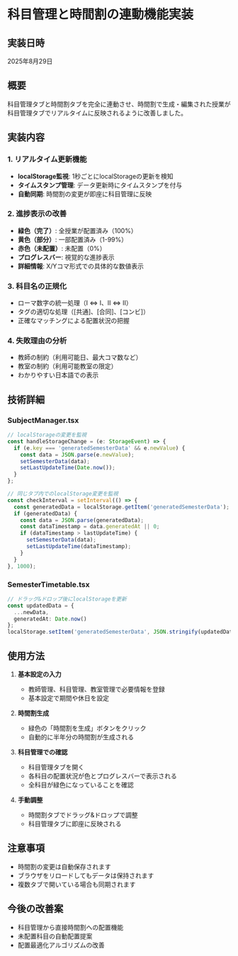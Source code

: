 # 科目管理と時間割の連動機能実装

## 実装日時
2025年8月29日

## 概要
科目管理タブと時間割タブを完全に連動させ、時間割で生成・編集された授業が科目管理タブでリアルタイムに反映されるように改善しました。

## 実装内容

### 1. リアルタイム更新機能
- **localStorage監視**: 1秒ごとにlocalStorageの更新を検知
- **タイムスタンプ管理**: データ更新時にタイムスタンプを付与
- **自動同期**: 時間割の変更が即座に科目管理に反映

### 2. 進捗表示の改善
- **緑色（完了）**: 全授業が配置済み（100%）
- **黄色（部分）**: 一部配置済み（1-99%）
- **赤色（未配置）**: 未配置（0%）
- **プログレスバー**: 視覚的な進捗表示
- **詳細情報**: X/Yコマ形式での具体的な数値表示

### 3. 科目名の正規化
- ローマ数字の統一処理（I ⇔ Ⅰ、II ⇔ Ⅱ）
- タグの適切な処理（[共通]、[合同]、[コンビ]）
- 正確なマッチングによる配置状況の把握

### 4. 失敗理由の分析
- 教師の制約（利用可能日、最大コマ数など）
- 教室の制約（利用可能教室の限定）
- わかりやすい日本語での表示

## 技術詳細

### SubjectManager.tsx
```typescript
// localStorageの変更を監視
const handleStorageChange = (e: StorageEvent) => {
  if (e.key === 'generatedSemesterData' && e.newValue) {
    const data = JSON.parse(e.newValue);
    setSemesterData(data);
    setLastUpdateTime(Date.now());
  }
};

// 同じタブ内でのlocalStorage変更を監視
const checkInterval = setInterval(() => {
  const generatedData = localStorage.getItem('generatedSemesterData');
  if (generatedData) {
    const data = JSON.parse(generatedData);
    const dataTimestamp = data.generatedAt || 0;
    if (dataTimestamp > lastUpdateTime) {
      setSemesterData(data);
      setLastUpdateTime(dataTimestamp);
    }
  }
}, 1000);
```

### SemesterTimetable.tsx
```typescript
// ドラッグ&ドロップ後にlocalStorageを更新
const updatedData = {
  ...newData,
  generatedAt: Date.now()
};
localStorage.setItem('generatedSemesterData', JSON.stringify(updatedData));
```

## 使用方法

1. **基本設定の入力**
   - 教師管理、科目管理、教室管理で必要情報を登録
   - 基本設定で期間や休日を設定

2. **時間割生成**
   - 緑色の「時間割を生成」ボタンをクリック
   - 自動的に半年分の時間割が生成される

3. **科目管理での確認**
   - 科目管理タブを開く
   - 各科目の配置状況が色とプログレスバーで表示される
   - 全科目が緑色になっていることを確認

4. **手動調整**
   - 時間割タブでドラッグ&ドロップで調整
   - 科目管理タブに即座に反映される

## 注意事項
- 時間割の変更は自動保存されます
- ブラウザをリロードしてもデータは保持されます
- 複数タブで開いている場合も同期されます

## 今後の改善案
- 科目管理から直接時間割への配置機能
- 未配置科目の自動配置提案
- 配置最適化アルゴリズムの改善